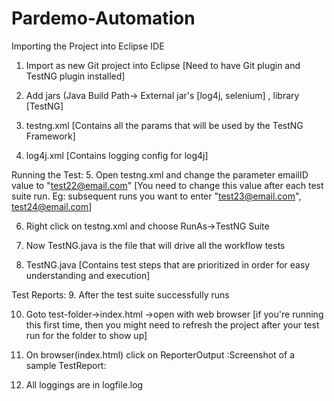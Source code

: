 # Pardemo-Automation

Importing the Project into Eclipse IDE

1. Import as new Git project into Eclipse [Need to have Git plugin and TestNG plugin installed]

2. Add jars (Java Build Path-> External jar's [log4j, selenium] , library [TestNG]

3. testng.xml [Contains all the params that will be used by the TestNG Framework]

4. log4j.xml [Contains logging config for log4j]

Running the Test:
5. Open testng.xml and change the parameter emailID value to "test22@email.com" 
    [You need to change this value after each test suite run. Eg: subsequent runs you want to enter "test23@email.com", test24@email.com]

6. Right click on testng.xml and choose RunAs->TestNG Suite

7. Now TestNG.java is the file that will drive all the workflow tests

8. TestNG.java [Contains test steps that are prioritized in order for easy understanding and execution]

Test Reports:
9. After the test suite successfully runs

10. Goto test-folder->index.html ->open with web browser 
    [if you're running this first time, then you might need to refresh the project after your test run for the folder to show up]

11. On browser(index.html) click on ReporterOutput :Screenshot of a sample TestReport:

12. All loggings are in logfile.log


